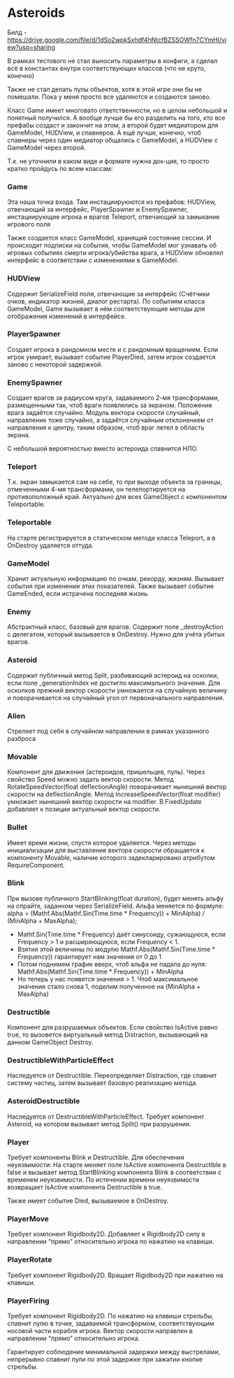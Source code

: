 # Asteroids

Билд - https://drive.google.com/file/d/1dSo2wpkSxhdf4hNtcfBZSSOWfn7CYmHl/view?usp=sharing

В рамках тестового не стал выносить параметры в конфиги, а сделал всё в константах внутри соответствующих классов (что не круто, конечно)

Также не стал делать пулы объектов, хотя в этой игре они бы не помешали. Пока у меня просто все удаляются и создаются заново.

Класс Game имеет многовато ответственности, но в целом небольшой и понятный получился. А вообще лучше бы его разделить на того, кто все префабы создаст и закончит на этом, а второй будет медиатором для GameModel, HUDView, и спавнеров. А ещё лучше, конечно, чтоб спавнеры через один медиатор общались с GameModel, а HUDView с GameModel через второй.

Т.к. не уточнили в каком виде и формате нужна док-ция, то просто кратко пройдусь по всем классам:
### Game
Эта наша точка входа. Там инстациируюются из префабов:
HUDView, отвечающий за интерфейс, 
PlayerSpawner и EnemySpawner, инстациирующие игрока и врагов
Teleport, отвечающий за замыкание игрового поля

Также создается класс GameModel, хранящий состояние сессии. И происходят подписки на события, чтобы GameModel мог узнавать об игровых событиях смерти игрока/убийства врага, а HUDView обновлял интерфейс в соответствии с изменениями в GameModel.

### HUDView
Содержит SerializeField поля, отвечающие за интерфейс (Счётчики очков, индикатор жизней, диалог рестарта). По событиям класса GameModel, Game вызывает в нём соответствующие методы для отображения изменений в интерфейсе.

### PlayerSpawner
Создает игрока в рандомном месте и с рандомным вращением. Если игрок умирает, вызывает событие PlayerDied, затем игрок создается заново с некоторой задержкой.

### EnemySpawner
Создает врагов за радиусом круга, задаваемого 2-мя трансформами, размещенными так, чтоб враги появлялись за экраном.
Положение врага задаётся случайно. Модуль вектора скорости случайный, направление тоже случайно, а задаётся случайным отклонением от направления к центру, таким образом, чтоб враг летел в область экрана.

С небольшой вероятностью вместо астероида спавнится НЛО.

### Teleport
Т.к. экран замыкается сам на себе, то при выходе объекта за границы, отмеченными 4-мя трансформами, он телепортируется на противоположный край. 
Актуально для всех GameObject с компонентом Teleportable.

### Teleportable
На старте регистрируется в статическом методе класса Teleport, а в OnDestroy удаляется оттуда.

### GameModel
Хранит актуальную информацию по очкам, рекорду, жизням. Вызывает события при изменении этих показателей. Также вызывает событие GameEnded, если истрачена последняя жизнь.

### Enemy
Абстрактный класс, базовый для врагов. Содержит поле _destroyAction с делегатом, который вызывается в OnDestroy. Нужно для учёта убитых врагов.

### Asteroid
Содержит публичный метод Split, разбивающий астероид на осколки, если поле _generationIndex не достигло максимального значения. 
Для осколков прежний вектор скорости умножается на случайную величину и поворачивается на случайный угол от первоначального направления.

### Alien
Стреляет под себя в случайном направлении в рамках указанного разброса

### Movable
Компонент для движения (астероидов, пришельцев, пуль).
Через свойство Speed можно задать вектор скорости.
Метод RotateSpeedVector(float deflectionAngle) поворачивает нынешний вектор скорости на deflectionAngle.
Метод IncreaseSpeedVector(float modifier) умножает нынешний вектор скорости на modifier.
В FixedUpdate добавляет к позиции актуальный вектор скорости.

### Bullet
Имеет время жизни, спустя которое удаляется. Через методы инициализации для выставления вектора скорости обращается к компоненту Movable, наличие которого  задекларировано атрибутом RequireComponent.

### Blink
При вызове публичного StartBlinking(float duration), будет менять альфу на спрайте, заданном через SerializeField.
Альфа меняется по формуле:
alpha = (Mathf.Abs(Mathf.Sin(Time.time * Frequency)) + MinAlpha) / (MinAlpha + MaxAlpha);

- Mathf.Sin(Time.time * Frequency) даёт синусоиду, сужающуюся, если Frequency > 1 и расширяющуюся, если Frequency < 1.
- Взятия этой величины по модулю Mathf.Abs(Mathf.Sin(Time.time * Frequency)) гарантирует нам значения от 0 до 1 
- Потом поднимем график вверх, чтоб альфа не падала до нуля: Mathf.Abs(Mathf.Sin(Time.time * Frequency)) + MinAlpha
- Но теперь у нас появятся значения > 1. Чтоб максимальное значение стало снова 1, поделим полученное на (MinAlpha + MaxAlpha)

### Destructible
Компонент для разрушаемых объектов. 
Если свойство IsActive равно true, то вызовется виртуальный метод Distraction, вызывающий на данном GameObject Destroy.

### DestructibleWithParticleEffect
Наследуется от Destructible. Переопределяет Distraction, где спавнит систему частиц, затем вызывает базовую реализацию метода.

### AsteroidDestructible
Наследуется от DestructibleWithParticleEffect. Требует компонент Asteroid, на котором вызывает метод Split() при разрушении.

### Player
Требует компоненты Blink и Destructible.
Для обеспечения неуязвимости:
На старте меняет поле IsActive компонента Destructible в false и вызывает метод StartBlinking компонента Blink в соответствии с временем неуязвимости.
По истечении времени неуязвимости возвращает IsActive компонента Destructible в true.

Также имеет событие Died, вызываемое в OnDestroy.

### PlayerMove
Требует компонент Rigidbody2D.
Добавляет к Rigidbody2D силу в направлении “прямо” относительно игрока по нажатию на клавиши.

### PlayerRotate
Требует компонент Rigidbody2D.
Вращает Rigidbody2D при нажатию на клавиши.

### PlayerFiring
Требует компонент Rigidbody2D.
По нажатию на клавиши стрельбы, спавнит пулю в точке, задаваемой трансформом, соответствующим носовой части корабля игрока.
Вектор скорости направлен в направлении “прямо” относительно игрока.

Гарантирует соблюдение минимальной задержки между выстрелами, непрерывно спавнит пули по этой задержке при зажатии кнопке стрельбы.
